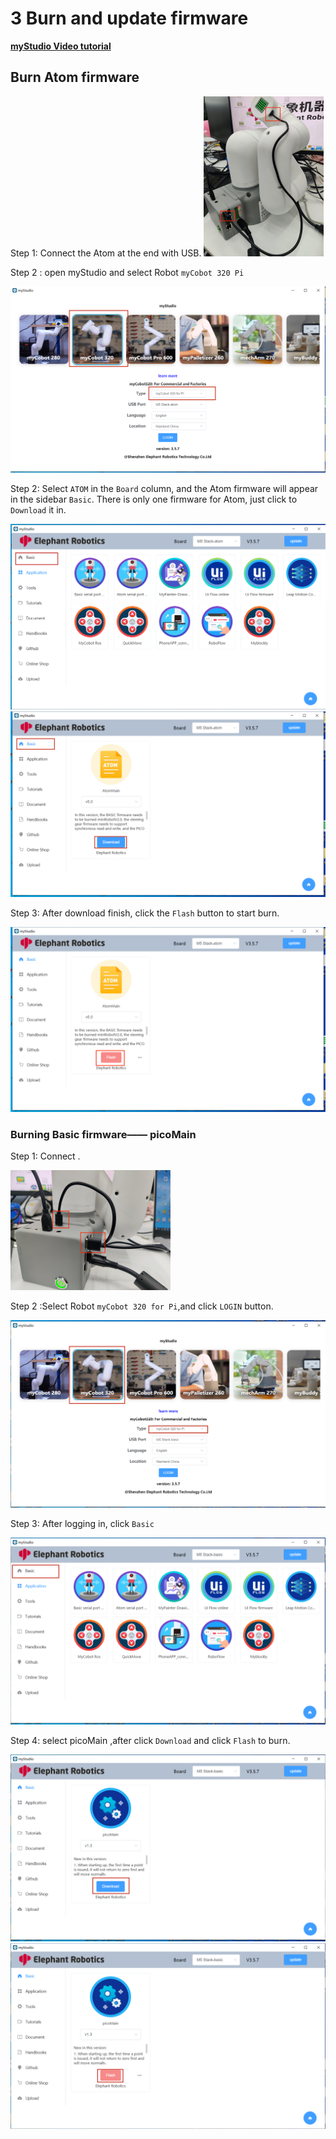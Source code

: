 # 3 Burn and update firmware

**[myStudio Video tutorial](https://www.bilibili.com/video/BV1Qr4y1N7B5/)**



## Burn Atom firmware

Step 1:  Connect the Atom at the end with USB.
<img src="../../../../resources/5-BasicApplication/5.2.2/pi/img/320/connect_atom.jpg" alt="atom" style="zoom: 25%;" />



Step 2 : open myStudio and select Robot `myCobot 320 Pi`

<img src="../../../../resources/5-BasicApplication/5.2.2/pi/img/320/atom.png" alt="atom" style="zoom: 50%;" />

Step 2: Select `ATOM` in the `Board` column, and the Atom firmware will appear in the sidebar `Basic`. There is only one firmware for Atom, just click to `Download` it in.

<img src="../../../../resources/5-BasicApplication/5.2.2/pi/img/320/atom2.png" alt="atom" style="zoom: 50%;" />

<img src="../../../../resources/5-BasicApplication/5.2.2/pi/img/320/atom3.png" alt="atom" style="zoom: 50%;" />

Step 3:  After download finish, click the `Flash` button to start burn.

<img src="../../../../resources/5-BasicApplication/5.2.2/pi/img/320/atom4.png" alt="atom" style="zoom: 50%;" />





### Burning Basic firmware—— picoMain

Step 1: Connect .

​	<img src="../../../../resources/5-BasicApplication/5.2.2/pi/img/320/connect_basic.jpg" alt="basic" style="zoom: 25%;" />





Step 2 :Select Robot `myCobot 320 for Pi`,and click `LOGIN` button.

<img src="../../../../resources/5-BasicApplication/5.2.2/pi/img/320/0.png" alt="atom" style="zoom:80%;" />





Step 3: After logging in, click `Basic`

<img src="../../../../resources/5-BasicApplication/5.2.2/pi/img/320/2.png" alt="atom" style="zoom:80%;" />



Step 4: select picoMain ,after click `Download`    and click `Flash` to burn.

<img src="../../../../resources/5-BasicApplication/5.2.2/pi/img/320/3.png" alt="atom" style="zoom:80%;" />

<img src="../../../../resources/5-BasicApplication/5.2.2/pi/img/320/4.png" alt="atom" style="zoom:80%;" />